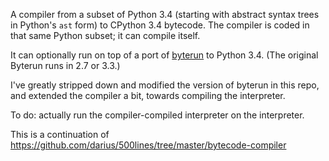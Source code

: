 A compiler from a subset of Python 3.4 (starting with abstract syntax
trees in Python's `ast` form) to CPython 3.4 bytecode. The compiler is
coded in that same Python subset; it can compile itself.

It can optionally run on top of a port of
[byterun](https://github.com/nedbat/byterun) to Python 3.4. (The
original Byterun runs in 2.7 or 3.3.)

I've greatly stripped down and modified the version of byterun in this
repo, and extended the compiler a bit, towards compiling the
interpreter.

To do: actually run the compiler-compiled interpreter on the
interpreter.

This is a continuation of
https://github.com/darius/500lines/tree/master/bytecode-compiler

